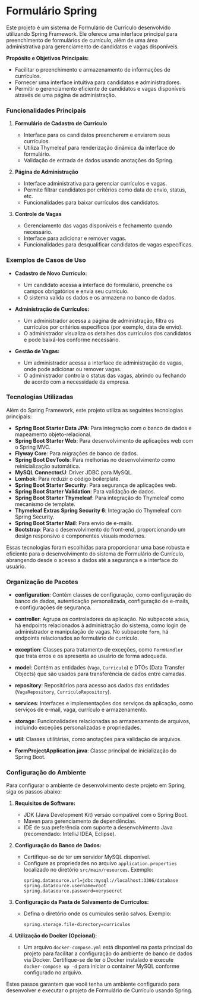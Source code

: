 # Formulário Spring


Este projeto é um sistema de Formulário de Currículo desenvolvido utilizando Spring Framework. Ele oferece uma interface principal para preenchimento de formulários de currículo, além de uma área administrativa para gerenciamento de candidatos e vagas disponíveis.

**Propósito e Objetivos Principais:**
- Facilitar o preenchimento e armazenamento de informações de currículos.
- Fornecer uma interface intuitiva para candidatos e administradores.
- Permitir o gerenciamento eficiente de candidatos e vagas disponíveis através de uma página de administração.

### Funcionalidades Principais

1. **Formulário de Cadastro de Currículo**
   - Interface para os candidatos preencherem e enviarem seus currículos.
   - Utiliza Thymeleaf para renderização dinâmica da interface do formulário.
   - Validação de entrada de dados usando anotações do Spring.

2. **Página de Administração**
   - Interface administrativa para gerenciar currículos e vagas.
   - Permite filtrar candidatos por critérios como data de envio, status, etc.
   - Funcionalidades para baixar currículos dos candidatos.

3. **Controle de Vagas**
   - Gerenciamento das vagas disponíveis e fechamento quando necessário.
   - Interface para adicionar e remover vagas.
   - Funcionalidades para desqualificar candidatos de vagas específicas.

### Exemplos de Casos de Uso

- **Cadastro de Novo Currículo:**
   - Um candidato acessa a interface do formulário, preenche os campos obrigatórios e envia seu currículo.
   - O sistema valida os dados e os armazena no banco de dados.

- **Administração de Currículos:**
   - Um administrador acessa a página de administração, filtra os currículos por critérios específicos (por exemplo, data de envio).
   - O administrador visualiza os detalhes dos currículos dos candidatos e pode baixá-los conforme necessário.

- **Gestão de Vagas:**
   - Um administrador acessa a interface de administração de vagas, onde pode adicionar ou remover vagas.
   - O administrador controla o status das vagas, abrindo ou fechando de acordo com a necessidade da empresa.



### Tecnologias Utilizadas

Além do Spring Framework, este projeto utiliza as seguintes tecnologias principais:

- **Spring Boot Starter Data JPA**: Para integração com o banco de dados e mapeamento objeto-relacional.
- **Spring Boot Starter Web**: Para desenvolvimento de aplicações web com o Spring MVC.
- **Flyway Core**: Para migrações de banco de dados.
- **Spring Boot DevTools**: Para melhorias no desenvolvimento como reinicialização automática.
- **MySQL Connector/J**: Driver JDBC para MySQL.
- **Lombok**: Para reduzir o código boilerplate.
- **Spring Boot Starter Security**: Para segurança de aplicações web.
- **Spring Boot Starter Validation**: Para validação de dados.
- **Spring Boot Starter Thymeleaf**: Para integração do Thymeleaf como mecanismo de template.
- **Thymeleaf Extras Spring Security 6**: Integração do Thymeleaf com Spring Security.
- **Spring Boot Starter Mail**: Para envio de e-mails.
- **Bootstrap**: Para o desenvolvimento do front-end, proporcionando um design responsivo e componentes visuais modernos.

Essas tecnologias foram escolhidas para proporcionar uma base robusta e eficiente para o desenvolvimento do sistema de Formulário de Currículo, abrangendo desde o acesso a dados até a segurança e a interface do usuário.

### Organização de Pacotes

- **configuration**: Contém classes de configuração, como configuração do banco de dados, autenticação personalizada, configuração de e-mails, e configurações de segurança.

- **controller**: Agrupa os controladores da aplicação. No subpacote `admin`, há endpoints relacionados à administração do sistema, como login de administrador e manipulação de vagas. No subpacote `form`, há endpoints relacionados ao formulário de currículo.

- **exception**: Classes para tratamento de exceções, como `FormHandler` que trata erros e os apresenta ao usuário de forma adequada.

- **model**: Contém as entidades (`Vaga`, `Curriculo`) e DTOs (Data Transfer Objects) que são usados para transferência de dados entre camadas.

- **repository**: Repositórios para acesso aos dados das entidades (`VagaRepository`, `CurriculoRepository`).

- **services**: Interfaces e implementações dos serviços da aplicação, como serviços de e-mail, vaga, currículo e armazenamento.

- **storage**: Funcionalidades relacionadas ao armazenamento de arquivos, incluindo exceções personalizadas e propriedades.

- **util**: Classes utilitárias, como anotações para validação de arquivos.

- **FormProjectApplication.java**: Classe principal de inicialização do Spring Boot.



### Configuração do Ambiente

Para configurar o ambiente de desenvolvimento deste projeto em Spring, siga os passos abaixo:

1. **Requisitos de Software:**
    - JDK (Java Development Kit) versão compatível com o Spring Boot.
    - Maven para gerenciamento de dependências.
    - IDE de sua preferência com suporte a desenvolvimento Java (recomendado: IntelliJ IDEA, Eclipse).

2. **Configuração do Banco de Dados:**
    - Certifique-se de ter um servidor MySQL disponível.
    - Configure as propriedades no arquivo `application.properties` localizado no diretório `src/main/resources`. Exemplo:
      ```properties
      spring.datasource.url=jdbc:mysql://localhost:3306/database
      spring.datasource.username=root
      spring.datasource.password=verysecret
      ```

3. **Configuração da Pasta de Salvamento de Currículos:**
    - Defina o diretório onde os currículos serão salvos. Exemplo:
      ```properties
      spring.storage.file-directory=curriculos
      ```

4. **Utilização do Docker (Opcional):**
    - Um arquivo `docker-compose.yml` está disponível na pasta principal do projeto para facilitar a configuração do ambiente de banco de dados via Docker. Certifique-se de ter o Docker instalado e execute `docker-compose up -d` para iniciar o container MySQL conforme configurado no arquivo.

Estes passos garantem que você tenha um ambiente configurado para desenvolver e executar o projeto de Formulário de Currículo usando Spring.































